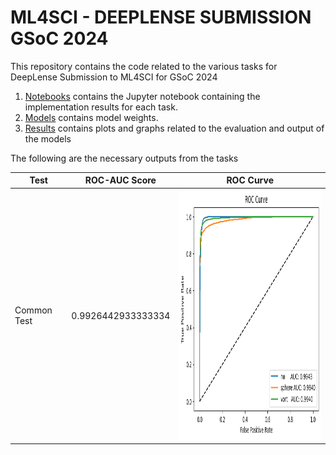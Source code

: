 # ML4SCI - DEEPLENSE SUBMISSION GSoC 2024

This repository contains the code related to the various tasks for DeepLense Submission to ML4SCI for GSoC 2024

1. [Notebooks](Notebooks+) contains the Jupyter notebook containing  the implementation results for each task.
2. [Models](Models) contains model weights.
3. [Results](Results) contains plots and graphs related to the evaluation and output of the models

The following are the necessary outputs from the tasks

| Test | ROC-AUC Score | ROC Curve |
| ----------- | ------------- | --------- |
| Common Test | 0.9926442933333334 | <img src="Results/common_test_roc.png" alt="ROC plot" width="400" height="400"/> |

